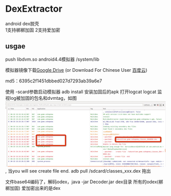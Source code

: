 # DexExtractor
android dex脱壳<br>
1支持梆梆加固
2支持爱加密

## usgae
push libdvm.so android4.4模拟器 /system/lib

  模拟器镜像下载[Google Drive](https://drive.google.com/file/d/0B4IvHmkRqgS4Nlh5WmVhRU9aNlE/view?usp=sharing) (or Download For Chinese User  [百度云](http://pan.baidu.com/s/1jG3WQMU))

  md5：6395c2f1451dbbed027d7293ab39a6e7

使用 -scard参数启动模拟器
adb  install  安装加固后的apk
打开logcat  logcat
监视log被加固的包名和dvmtag，如图 ![logcat](art/image.png), 当you will see  create file end.
  adb  pull /sdcard/classes_xxx.dex 拖出

文件base64编码了，解码odex，java -jar Decoder.jar dex目录
所有的odex(梆梆加固)
爱加密出来的是dex
